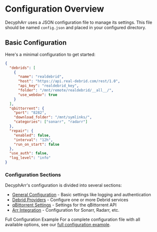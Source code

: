 # Configuration Overview

DecyphArr uses a JSON configuration file to manage its settings. This file should be named `config.json` and placed in your configured directory.

## Basic Configuration

Here's a minimal configuration to get started:

```json
{
  "debrids": [
    {
      "name": "realdebrid",
      "host": "https://api.real-debrid.com/rest/1.0",
      "api_key": "realdebrid_key",
      "folder": "/mnt/remote/realdebrid/__all__/",
      "use_webdav": true
    }
  ],
  "qbittorrent": {
    "port": "8282",
    "download_folder": "/mnt/symlinks/",
    "categories": ["sonarr", "radarr"]
  },
  "repair": {
    "enabled": false,
    "interval": "12h",
    "run_on_start": false
  },
  "use_auth": false,
  "log_level": "info"
}
```

### Configuration Sections

DecyphArr's configuration is divided into several sections:

- [General Configuration](general.md) - Basic settings like logging and authentication
- [Debrid Providers](debrid.md) - Configure one or more Debrid services
- [qBittorrent Settings](qbittorrent.md) - Settings for the qBittorrent API
- [Arr Integration](arrs.md) - Configuration for Sonarr, Radarr, etc.

Full Configuration Example
For a complete configuration file with all available options, see our [full configuration example](../extras/config.full.json).
